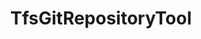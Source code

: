 ---
optionsClassName: TfsGitRepositoryToolOptions
optionsClassFullName: MigrationTools.Tools.TfsGitRepositoryToolOptions
configurationSamples:
- name: defaults
  description: 
  code: >-
    {
      "MigrationTools": {
        "Version": "16.0",
        "CommonTools": {
          "TfsGitRepositoryTool": {
            "Enabled": "True",
            "Mappings": null
          }
        }
      }
    }
  sampleFor: MigrationTools.Tools.TfsGitRepositoryToolOptions
- name: sample
  description: 
  code: >-
    {
      "MigrationTools": {
        "Version": "16.0",
        "CommonTools": {
          "TfsGitRepositoryTool": {
            "Enabled": "True",
            "Mappings": {
              "RepoInSource": "RepoInTarget"
            }
          }
        }
      }
    }
  sampleFor: MigrationTools.Tools.TfsGitRepositoryToolOptions
- name: classic
  description: 
  code: >-
    {
      "$type": "TfsGitRepositoryToolOptions",
      "Enabled": true,
      "Mappings": {
        "RepoInSource": "RepoInTarget"
      }
    }
  sampleFor: MigrationTools.Tools.TfsGitRepositoryToolOptions
description: missng XML code comments
className: TfsGitRepositoryTool
typeName: Tools
architecture: 
options:
- parameterName: Enabled
  type: Boolean
  description: If set to `true` then the tool will run. Set to `false` and the processor will not run.
  defaultValue: missng XML code comments
- parameterName: Mappings
  type: Dictionary
  description: List of work item mappings.
  defaultValue: '{}'
status: missng XML code comments
processingTarget: missng XML code comments
classFile: /src/MigrationTools.Clients.TfsObjectModel/Tools/TfsGitRepositoryTool.cs
optionsClassFile: /src/MigrationTools.Clients.TfsObjectModel/Tools/TfsGitRepositoryToolOptions.cs

redirectFrom:
- /Reference/Tools/TfsGitRepositoryToolOptions/
layout: reference
toc: true
permalink: /Reference/Tools/TfsGitRepositoryTool/
title: TfsGitRepositoryTool
categories:
- Tools
- 
topics:
- topic: notes
  path: /docs/Reference/Tools/TfsGitRepositoryTool-notes.md
  exists: false
  markdown: ''
- topic: introduction
  path: /docs/Reference/Tools/TfsGitRepositoryTool-introduction.md
  exists: false
  markdown: ''

---